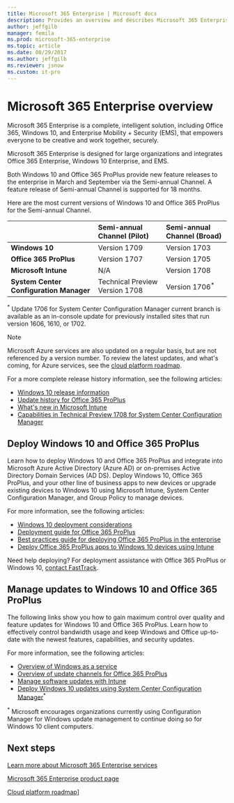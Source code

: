 ```yaml
---
title: Microsoft 365 Enterprise | Microsoft docs
description: Provides an overview and describes Microsoft 365 Enterprise services.
author: jeffgilb
manager: femila
ms.prod: microsoft-365-enterprise
ms.topic: article
ms.date: 08/29/2017
ms.author: jeffgilb
ms.reviewer: jsnow
ms.custom: it-pro
---
```


# Microsoft 365 Enterprise overview
Microsoft 365 Enterprise is a complete, intelligent solution, including Office 365, Windows 10, and Enterprise Mobility + Security (EMS), that empowers everyone to be creative and work together, securely. 

Microsoft 365 Enterprise is designed for large organizations and integrates Office 365 Enterprise, Windows 10 Enterprise, and EMS.

Both Windows 10 and Office 365 ProPlus provide new feature releases to the enterprise in March and September via the Semi-annual Channel. A feature release of Semi-annual Channel is supported for 18 months.

Here are the most current versions of Windows 10 and Office 365 ProPlus for the Semi-annual Channel.

|     |**Semi-annual Channel (Pilot)**|**Semi-annual Channel (Broad)**|
|:-----|:-----|:-----|
|**Windows 10**|Version 1709|Version 1703|
|**Office 365 ProPlus**|Version 1707|Version 1705|
|**Microsoft Intune**|N/A|Version 1708|
|**System Center Configuration Manager**|Technical Preview Version 1708|Version 1706<sup>*</sup>|

<sup>*</sup> Update 1706 for System Center Configuration Manager current branch is available as an in-console update for previously installed sites that run version 1606, 1610, or 1702.

> [!NOTE]
> Microsoft Azure services are also updated on a regular basis, but are not referenced by a version number. To review the latest updates, and what's coming, for Azure services, see the [cloud platform roadmap](https://www.microsoft.com/cloud-platform/roadmap).

For a more complete release history information, see the following articles:
- [Windows 10 release information](https://technet.microsoft.com/windows/release-info) 
- [Update history for Office 365 ProPlus](https://support.officeppe.com/article/Update-history-for-Office-365-ProPlus-ae942449-1fca-4484-898b-a933ea23def7) 
- [What's new in Microsoft Intune](https://docs.microsoft.com/intune/whats-new)
- [Capabilities in Technical Preview 1708 for System Center Configuration Manager](https://docs.microsoft.com/sccm/core/get-started/capabilities-in-technical-preview-1708)

## Deploy Windows 10 and Office 365 ProPlus
Learn how to deploy Windows 10 and Office 365 ProPlus and integrate into Microsoft Azure Active Directory (Azure AD) or on-premises Active Directory Domain Services (AD DS). Deploy Windows 10, Office 365 ProPlus, and your other line of business apps to new devices or upgrade existing devices to Windows 10 using Microsoft Intune, System Center Configuration Manager, and Group Policy to manage devices.

For more information, see the following articles:
- [Windows 10 deployment considerations](https://docs.microsoft.com/windows/deployment/planning/windows-10-deployment-considerations) 
- [Deployment guide for Office 365 ProPlus](https://support.officeppe.com/article/Deployment-guide-for-Office-365-ProPlus-f99f8cd0-e648-4834-8f45-f5637351899d) 
- [Best practices guide for deploying Office 365 ProPlus in the enterprise](https://support.officeppe.com/article/Best-practices-guide-for-deploying-Office-365-ProPlus-in-the-enterprise-31a384ca-650c-4265-b76c-a87b414fd8b8) 
- [Deploy Office 365 ProPlus apps to Windows 10 devices using Intune](https://docs.microsoft.com/intune/apps-add-office365)

Need help deploying? For deployment assistance with Office 365 ProPlus or Windows 10, [contact FastTrack](https://go.microsoft.com/fwlink/p/?linkid=847279).

## Manage updates to Windows 10 and Office 365 ProPlus
The following links show you how to gain maximum control over quality and feature updates for Windows 10 and Office 365 ProPlus. Learn how to effectively control bandwidth usage and keep Windows and Office up-to-date with the newest features, capabilities, and security updates. 

For more information, see the following articles:
- [Overview of Windows as a service](https://docs.microsoft.com/windows/deployment/update/waas-overview) 
- [Overview of update channels for Office 365 ProPlus](https://support.officeppe.com/article/Overview-of-update-channels-for-Office-365-ProPlus-9ccf0f13-28ff-4975-9bd2-7e4ea2fefef4) 
- [Manage software updates with Intune](https://docs.microsoft.com/intune/windows-update-for-business-configure)
- [Deploy Windows 10 updates using System Center Configuration Manager](https://docs.microsoft.com/windows/deployment/update/waas-manage-updates-configuration-manager)<sup>*</sup>

<sup>*</sup> Microsoft encourages organizations currently using Configuration Manager for Windows update management to continue doing so for Windows 10 client computers.

## Next steps
[Learn more about Microsoft 365 Enterprise services](microsoft-365-enterprise-services.md)

[Microsoft 365 Enterprise product page](https://www.microsoft.com/microsoft-365/enterprise) 

[Cloud platform roadmap](https://www.microsoft.com/cloud-platform/roadmap)]